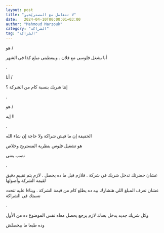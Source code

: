 ```yaml
---
layout: post
title: "لا تتعامل مع المستريّحين"
date:   2024-04-10T00:00:01+03:00
author: "Mahmoud Marzouk"
category: "الشراكة"
tag: "الشراكة"
---
```



هو /

أنا بشغل فلوسي مع فلان . وبيعطيني مبلغ كذا في
الشهر

.

أنا /

إنتا شريك بنسبة كام من الشركة ؟

.

هو /

إيه !!

.

الحقيقة إن ما فيش شراكة ولا حاجة إن شاء الله

هو تشغيل فلوس بنظرية المستريح وخلاص

نصب يعني

.

عشان حضرتك تدخل شريك في شركة . فلازم قبل ما ده يحصل .
لازم يتم تقييم دقيق لقيمة الشركة وأصولها

عشان تعرف المبلغ اللي هتشارك بيه ده يطلع كام من قيمة
الشركة . وبناءا عليه تتحدد نسبتك في الشراكة

.

وكل شريك جديد يدخل بعدك لازم يرجع يحصل معاه نفس الموضوع
ده من الأول

وده طبعا ما بيحصلش
